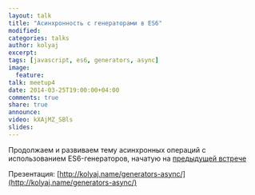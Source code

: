```yaml
---
layout: talk
title: "Асинхронность с генераторами в ES6"
modified:
categories: talks
author: kolyaj
excerpt:
tags: [javascript, es6, generators, async]
image:
  feature:
talk: meetup4
date: 2014-03-25T19:00:00+04:00
comments: true
share: true
announce: 
video: kXAjMZ_SBls
slides: 
---
```


Продолжаем и развиваем тему асинхронных операций с использованием ES6-генераторов,
 начатую на [предыдущей встрече](/talks/es6-generators/)

Презентация: [http://kolyaj.name/generators-async/](http://kolyaj.name/generators-async/)